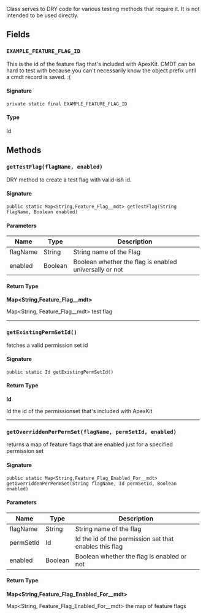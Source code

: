 Class serves to DRY code for various testing methods that
require it. It is not intended to be used directly.

## Fields

### `EXAMPLE_FEATURE_FLAG_ID`

This is the id of the feature flag that&#x27;s included with ApexKit. CMDT can be hard to test with
because you can&#x27;t necessarily know the object prefix until a cmdt record is saved. :(

#### Signature

```apex
private static final EXAMPLE_FEATURE_FLAG_ID
```

#### Type

Id

## Methods

### `getTestFlag(flagName, enabled)`

DRY method to create a test flag with valid-ish id.

#### Signature

```apex
public static Map<String,Feature_Flag__mdt> getTestFlag(String flagName, Boolean enabled)
```

#### Parameters

| Name     | Type    | Description                                            |
| -------- | ------- | ------------------------------------------------------ |
| flagName | String  | String name of the Flag                                |
| enabled  | Boolean | Boolean whether the flag is enabled universally or not |

#### Return Type

**Map&lt;String,Feature_Flag\_\_mdt&gt;**

Map&lt;String, Feature_Flag\_\_mdt&gt; test flag

---

### `getExistingPermSetId()`

fetches a valid permission set id

#### Signature

```apex
public static Id getExistingPermSetId()
```

#### Return Type

**Id**

Id the id of the permissionset that&#x27;s included with ApexKit

---

### `getOverriddenPerPermSet(flagName, permSetId, enabled)`

returns a map of feature flags that are enabled just for a specified permission set

#### Signature

```apex
public static Map<String,Feature_Flag_Enabled_For__mdt> getOverriddenPerPermSet(String flagName, Id permSetId, Boolean enabled)
```

#### Parameters

| Name      | Type    | Description                                            |
| --------- | ------- | ------------------------------------------------------ |
| flagName  | String  | String name of the flag                                |
| permSetId | Id      | Id the id of the permission set that enables this flag |
| enabled   | Boolean | Boolean whether the flag is enabled or not             |

#### Return Type

**Map&lt;String,Feature_Flag_Enabled_For\_\_mdt&gt;**

Map&lt;String, Feature_Flag_Enabled_For\_\_mdt&gt; the map of feature flags
